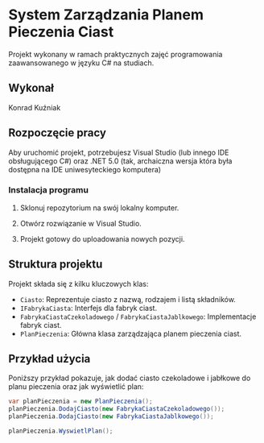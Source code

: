 # System Zarządzania Planem Pieczenia Ciast 

Projekt wykonany w ramach praktycznych zajęć programowania zaawansowanego w języku C# na studiach. 

## Wykonał

Konrad Kuźniak

## Rozpoczęcie pracy

Aby uruchomić projekt, potrzebujesz Visual Studio (lub innego IDE obsługującego C#) oraz .NET 5.0 (tak, archaiczna wersja która była dostępna na IDE uniwesyteckiego komputera)

### Instalacja programu

1. Sklonuj repozytorium na swój lokalny komputer.
   
2. Otwórz rozwiązanie w Visual Studio.

3. Projekt gotowy do uploadowania nowych pozycji.

## Struktura projektu

Projekt składa się z kilku kluczowych klas:

- `Ciasto`: Reprezentuje ciasto z nazwą, rodzajem i listą składników.
- `IFabrykaCiasta`: Interfejs dla fabryk ciast.
- `FabrykaCiastaCzekoladowego` / `FabrykaCiastaJablkowego`: Implementacje fabryk ciast.
- `PlanPieczenia`: Główna klasa zarządzająca planem pieczenia ciast.

## Przykład użycia

Poniższy przykład pokazuje, jak dodać ciasto czekoladowe i jabłkowe do planu pieczenia oraz jak wyświetlić plan:

```csharp
var planPieczenia = new PlanPieczenia();
planPieczenia.DodajCiasto(new FabrykaCiastaCzekoladowego());
planPieczenia.DodajCiasto(new FabrykaCiastaJablkowego());

planPieczenia.WyswietlPlan();



